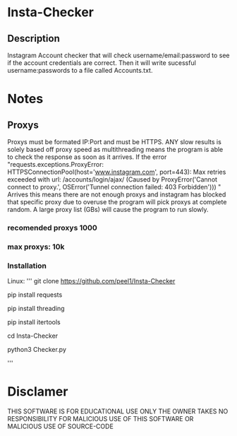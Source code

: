 # Insta-Checker

## Description 
Instagram Account checker that will check username/email:password to see if the account credentials are correct. Then it will write sucessful username:passwords to a file called Accounts.txt. 

# Notes
## Proxys
Proxys must be formated IP:Port and must be HTTPS. ANY slow results is solely based off proxy speed as multithreading means the program is able to check the response as soon as it arrives. If the error "requests.exceptions.ProxyError: HTTPSConnectionPool(host='www.instagram.com', port=443): Max retries exceeded with url: /accounts/login/ajax/ (Caused by ProxyError('Cannot connect to proxy.', OSError('Tunnel connection failed: 403 Forbidden')))
" Arrives this means there are not enough proxys and instagram has blocked that specific proxy due to overuse the program will pick proxys at complete random. A large proxy list (GBs) will cause the program to run slowly.
### recomended proxys 1000 
### max proxys: 10k

### Installation
Linux:
 '''
  git clone https://github.com/peel1/Insta-Checker
  
  pip install requests
  
  pip install threading
  
  pip install itertools
  
  cd Insta-Checker
  
  python3 Checker.py
  
  '''


# Disclamer
THIS SOFTWARE IS FOR EDUCATIONAL USE ONLY THE OWNER TAKES NO RESPONSIBILITY FOR MALICIOUS USE OF THIS SOFTWARE OR MALICIOUS USE OF SOURCE-CODE
